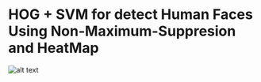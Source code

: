 # HOG + SVM for detect Human Faces Using Non-Maximum-Suppresion and HeatMap
![alt text](https://github.com/98210184/Inverted-Pendulum-Control-with-state-feedback-and-observer/blob/master/image.png?raw=true)
